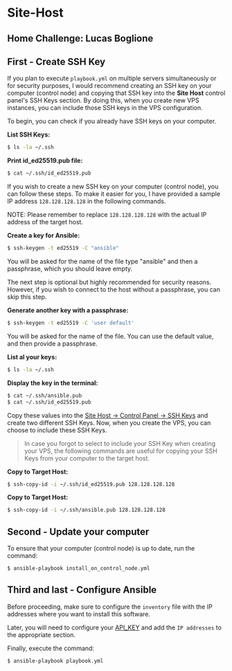 # Site-Host 

## Home Challenge: Lucas Boglione

## First - Create SSH Key

If you plan to execute `playbook.yml` on multiple servers simultaneously or for security purposes, I would recommend creating an SSH key on your computer (control node) and copying that SSH key into the **Site Host** control panel's SSH Keys section. By doing this, when you create new VPS instances, you can include those SSH keys in the VPS configuration.


To begin, you can check if you already have SSH keys on your computer.

**List SSH Keys:**

```bash
$ ls -la ~/.ssh
```


**Print id_ed25519.pub file:**

```bash
$ cat ~/.ssh/id_ed25519.pub
```


If you wish to create a new SSH key on your computer (control node), you can follow these steps. To make it easier for you, I have provided a sample IP address `128.128.128.128` in the following commands.

NOTE: Please remember to replace `128.128.128.128` with the actual IP address of the target host.


**Create a key for Ansible:**

```bash
$ ssh-keygen -t ed25519 -C "ansible"
```
You will be asked for the name of the file type "ansible" and then a passphrase, which you should leave empty.


The next step is optional but highly recommended for security reasons. However, if you wish to connect to the host without a passphrase, you can skip this step.

**Generate another key with a passphrase:**

```bash
$ ssh-keygen -t ed25519 -C 'user default'
```
You will be asked for the name of the file. You can use the default value, and then provide a passphrase.


**List al your keys:**

```bash
$ ls -la ~/.ssh
```


**Display the key in the terminal:**

```bash
$ cat ~/.ssh/ansible.pub
$ cat ~/.ssh/id_ed25519.pub
```

Copy these values into the <a href="https://cp.sitehost.nz/ssh/list-keys">Site Host -> Control Panel -> SSH Keys</a> and create two different SSH Keys. Now, when you create the VPS, you can choose to include these SSH Keys.

>
> In case you forgot to select to include your SSH Key when creating your VPS, the following commands are useful for copying your SSH Keys from your computer to the target host.
>

**Copy to Target Host:**

```bash
$ ssh-copy-id -i ~/.ssh/id_ed25519.pub 128.128.128.128
```


**Copy to Target Host:**
```bash
$ ssh-copy-id -i ~/.ssh/ansible.pub 128.128.128.128
```


## Second - Update your computer

To ensure that your computer (control node) is up to date, run the command:

```bash
$ ansible-playbook install_on_control_node.yml
```


## Third and last - Configure Ansible

Before proceeding, make sure to configure the `inventory` file with the IP addresses where you want to install this software.

Later, you will need to configure your <a href="https://cp.sitehost.nz/api/list-keys">API_KEY</a> and add the `IP addresses` to the appropriate section.

Finally, execute the command:

```bash
$ ansible-playbook playbook.yml
```

